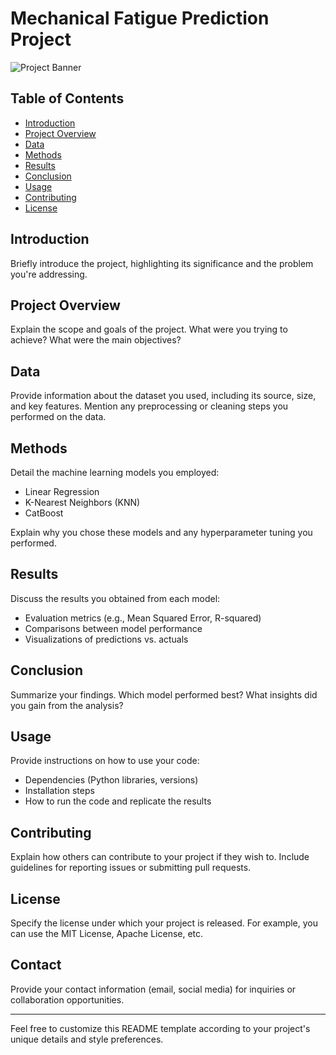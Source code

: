 # Mechanical Fatigue Prediction Project

![Project Banner](link_to_banner_image.png)

## Table of Contents
- [Introduction](#introduction)
- [Project Overview](#project-overview)
- [Data](#data)
- [Methods](#methods)
- [Results](#results)
- [Conclusion](#conclusion)
- [Usage](#usage)
- [Contributing](#contributing)
- [License](#license)

## Introduction
Briefly introduce the project, highlighting its significance and the problem you're addressing.

## Project Overview
Explain the scope and goals of the project. What were you trying to achieve? What were the main objectives?

## Data
Provide information about the dataset you used, including its source, size, and key features. Mention any preprocessing or cleaning steps you performed on the data.

## Methods
Detail the machine learning models you employed:
- Linear Regression
- K-Nearest Neighbors (KNN)
- CatBoost

Explain why you chose these models and any hyperparameter tuning you performed.

## Results
Discuss the results you obtained from each model:
- Evaluation metrics (e.g., Mean Squared Error, R-squared)
- Comparisons between model performance
- Visualizations of predictions vs. actuals

## Conclusion
Summarize your findings. Which model performed best? What insights did you gain from the analysis?

## Usage
Provide instructions on how to use your code:
- Dependencies (Python libraries, versions)
- Installation steps
- How to run the code and replicate the results

## Contributing
Explain how others can contribute to your project if they wish to. Include guidelines for reporting issues or submitting pull requests.

## License
Specify the license under which your project is released. For example, you can use the MIT License, Apache License, etc.

## Contact
Provide your contact information (email, social media) for inquiries or collaboration opportunities.

---
Feel free to customize this README template according to your project's unique details and style preferences.
